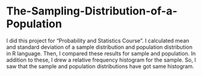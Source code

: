 # The-Sampling-Distribution-of-a-Population

I did this project for “Probability and Statistics Course”. I calculated mean and standard deviation of a sample distribution and 
population distribution in R language. Then, I compared these results for sample and population. In addition to these, I drew a relative 
frequency histogram for the sample. So, I saw that the sample and population distributions have got same histogram.
